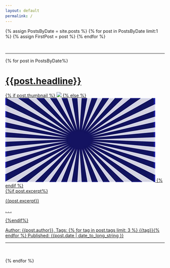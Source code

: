```yaml
---
layout: default
permalink: /
---
```


{% assign PostsByDate = site.posts %}
{% for post in PostsByDate limit:1 %}
{% assign FirstPost = post %}
{% endfor %}

<div class="wrapper">
  <div>
        <p style="text-align:right; font-style:italic; font-size: 90%"></p>
        <div class="left">
        <br>
        <hr class="fadinggrad">
        </div>
        {% for post in PostsByDate%}
        <a style="display:block;" href="{{site.url}}{{ post.url }}">
          <div>
            <h1>{{post.headline}}</h1>
              {% if post.thumbnail %}
              <img src="{{ post.thumbnail }}" />
              {% else %}
              <img src="assets/images/thumb.png" />
              {% endif %}
          </div>
          <div>
              {%if post.excerpt%}
                <p>{{post.excerpt}}</p>
                <p> . . . </p>
              {%endif%}
              <p> Author: {{post.author}}, Tags: {% for tag in post.tags limit: 3 %} {{tag}}{% endfor %} Published: {{post.date | date_to_long_string }}</p>
              <hr class="fadinggrad">
          </div>
        </a>
        <br>
        <br>
          {% endfor %}
  </div>
</div>
